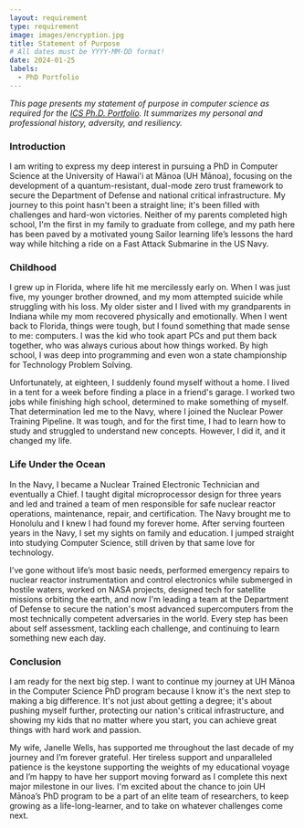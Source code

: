```yaml
---
layout: requirement
type: requirement
image: images/encryption.jpg
title: Statement of Purpose
# All dates must be YYYY-MM-DD format!
date: 2024-01-25
labels:
  - PhD Portfolio
---
```


*This page presents my statement of purpose in computer science as required for the [ICS Ph.D. Portfolio](https://philipmjohnson.org/essays/why-and-how-to-write-a-high-quality-phd-portfolio.html). It summarizes my personal and professional history, adversity, and resiliency.*

### Introduction

I am writing to express my deep interest in pursuing a PhD in Computer Science at the University of Hawai'i at Mānoa (UH Mānoa), focusing on the development of a quantum-resistant, dual-mode zero trust framework to secure the Department of Defense and national critical infrastructure. My journey to this point hasn't been a straight line; it's been filled with challenges and hard-won victories. Neither of my parents completed high school, I'm the first in my family to graduate from college, and my path here has been paved by a motivated young Sailor learning life’s lessons the hard way while hitching a ride on a Fast Attack Submarine in the US Navy.

### Childhood

I grew up in Florida, where life hit me mercilessly early on. When I was just five, my younger brother drowned, and my mom attempted suicide while struggling with his loss. My older sister and I lived with my grandparents in Indiana while my mom recovered physically and emotionally. When I went back to Florida, things were tough, but I found something that made sense to me: computers. I was the kid who took apart PCs and put them back together, who was always curious about how things worked. By high school, I was deep into programming and even won a state championship for Technology Problem Solving.

Unfortunately, at eighteen, I suddenly found myself without a home. I lived in a tent for a week before finding a place in a friend's garage. I worked two jobs while finishing high school, determined to make something of myself. That determination led me to the Navy, where I joined the Nuclear Power Training Pipeline. It was tough, and for the first time, I had to learn how to study and struggled to understand new concepts. However, I did it, and it changed my life.

### Life Under the Ocean
In the Navy, I became a Nuclear Trained Electronic Technician and eventually a Chief. I taught digital microprocessor design for three years and led and trained a team of men responsible for safe nuclear reactor operations, maintenance, repair, and certification. The Navy brought me to Honolulu and I knew I had found my forever home. After serving fourteen years in the Navy, I set my sights on family and education. I jumped straight into studying Computer Science, still driven by that same love for technology.

I've gone without life’s most basic needs, performed emergency repairs to nuclear reactor instrumentation and control electronics while submerged in hostile waters, worked on NASA projects, designed tech for satellite missions orbiting the earth, and now I'm leading a team at the Department of Defense to secure the nation's most advanced supercomputers from the most technically competent adversaries in the world. Every step has been about self assessment, tackling each challenge, and continuing to learn something new each day.

### Conclusion

I am ready for the next big step. I want to continue my journey at UH Mānoa in the Computer Science PhD program because I know it's the next step to making a big difference. It's not just about getting a degree; it's about pushing myself further, protecting our nation's critical infrastructure, and showing my kids that no matter where you start, you can achieve great things with hard work and passion.

My wife, Janelle Wells, has supported me throughout the last decade of my journey and I’m forever grateful. Her tireless support and unparalleled patience is the keystone supporting the weights of my educational voyage and I’m happy to have her support moving forward as I complete this next major milestone in our lives. I'm excited about the chance to join UH Mānoa’s PhD program to be a part of an elite team of researchers, to keep growing as a life-long-learner, and to take on whatever challenges come next.